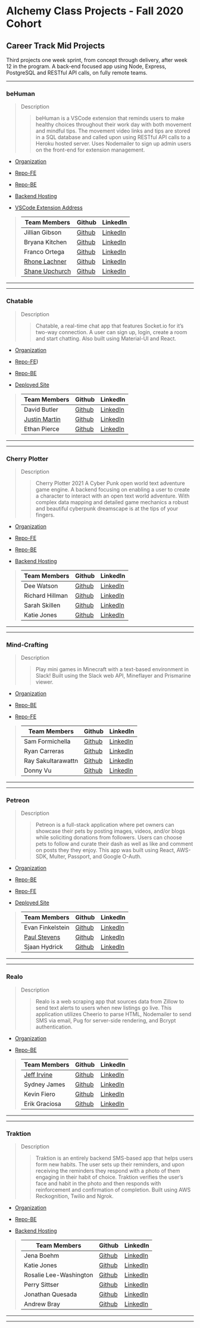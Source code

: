 # Alchemy Class Projects - Fall 2020 Cohort

## Career Track Mid Projects

Third projects one week sprint, from concept through delivery, after week 12 in the program.  A back-end focused app using Node, Express, PostgreSQL and RESTful API calls, on fully remote teams.
___
### beHuman

> Description 
>>beHuman is a VSCode extension that reminds users to make healthy choices throughout their work day with both movement and mindful tips. The movement video links and tips are stored in a SQL database and called upon using RESTful API calls to a Heroku hosted server.  Uses Nodemailer to sign up admin users on the front-end for extension management.

* [Organization](https://github.com/alchemy-be-human)

* [Repo-FE](https://github.com/alchemy-be-human/beHuman)

* [Repo-BE](https://github.com/alchemy-be-human/beHuman-server)

* [Backend Hosting](http://be-human-demo.herokuapp.com/)

* [VSCode Extension Address](https://marketplace.visualstudio.com/items?itemName=not-bot.be-human&ssr=false#overview)

>| Team Members  | Github  | LinkedIn  |
>|---|---|---|
>| Jillian Gibson |  [Github](https://github.com/jillianlg)  |  [LinkedIn](https://www.linkedin.com/in/jillianlgibson/)  |
>| Bryana Kitchen |  [Github](https://github.com/bryanakitchen)  |  [LinkedIn](https://www.linkedin.com/in/bryanakitchen/)  |
>| Franco Ortega |  [Github](https://github.com/franco-ortega)  |  [LinkedIn](https://www.linkedin.com/in/francoortega/)  |
>|  [Rhone Lachner](http://rhonelachner.com/) | [Github](https://github.com/RhoneLachner)   | [LinkedIn](https://www.linkedin.com/in/rhonelachner/)   |
>|  [Shane Upchurch](https://shane-upchurch.netlify.app/)| [Github](https://github.com/ShaneUP1)   | [LinkedIn](https://www.linkedin.com/in/shaneupchurch/)   |

___
___
### Chatable

> Description 
>>Chatable, a real-time chat app that features Socket.io for it’s two-way connection. A user can sign up, login, create a room and start chatting.  Also built using Material-UI and React.

* [Organization](https://github.com/Chatable-2021)

* [Repo-FE](https://github.com/Chatable-2021/chatable-client))

* [Repo-BE](https://github.com/Chatable-2021/chatable-server)

* [Deployed Site](https://adoring-wright-0eba98.netlify.app/)

>| Team Members  | Github  | LinkedIn  |
>|---|---|---|
>| David Butler |  [Github](https://github.com/davidabutler92)  |  [LinkedIn](https://www.linkedin.com/in/david-arron-butler/)  |
>| [Justin Martin](http://justinmartincodes.com/) |  [Github](https://github.com/JustinMartin7x)  |  [LinkedIn](https://www.linkedin.com/in/justin-martin7x/)  |
>| Ethan Pierce |  [Github](https://github.com/jumpybuns)  |  [LinkedIn](https://www.linkedin.com/in/ethanpiercepresents/)  |

___
___
### Cherry Plotter

> Description 
>>Cherry Plotter 2021 A Cyber Punk open world text adventure game engine. A backend focusing on enabling a user to create a character to interact with an open text world adventure. With complex data mapping and detailed game mechanics a robust and beautiful cyberpunk dreamscape is at the tips of your fingers.

* [Organization](https://github.com/DR-SK)

* [Repo-FE](https://github.com/DR-SK/cherry-plotter-react)

* [Repo-BE](https://github.com/DR-SK/cherry-plotter-2021)

* [Backend Hosting](https://cherry-plotter-2021.herokuapp.com/)

>| Team Members  | Github  | LinkedIn  |
>|---|---|---|
>| Dee Watson |  [Github](https://github.com/dl-watson)  |  [LinkedIn](https://www.linkedin.com/in/dl-watson/)  |
>| Richard Hillman |  [Github](https://github.com/Richard-Hillman)  |  [LinkedIn](https://www.linkedin.com/in/richard-hillman/)  |
>| Sarah Skillen |  [Github](https://github.com/sarah-svg)  |  [LinkedIn](https://www.linkedin.com/in/sarah-skillen-7339b61b8/)  |
>| Katie Jones |  [Github](https://github.com/katiejonesyo)  |  [LinkedIn](https://www.linkedin.com/in/katiejonesyo/)  |

___
___
### Mind-Crafting

> Description 
>>Play mini games in Minecraft with a text-based environment in Slack!  Built using the Slack web API, Mineflayer and Prismarine viewer.

* [Organization](https://github.com/Mind-Crafting)

* [Repo-BE](https://github.com/Mind-Crafting/mind-crafting)

* [Repo-FE](https://github.com/Mind-Crafting/mind-crafting-FE)

>| Team Members  | Github  | LinkedIn  |
>|---|---|---|
>| Sam Formichella |  [Github](https://github.com/sformichella)  |  [LinkedIn](https://www.linkedin.com/in/sam-formichella/)  |
>|  Ryan Carreras | [Github](https://github.com/ryanleviathan)   | [LinkedIn](https://www.linkedin.com/in/ryancarreras/)   |
>| Ray Sakultarawattn |  [Github](https://github.com/rsakultarawattn)  |  [LinkedIn](https://www.linkedin.com/in/raysakultarawattn/)  |
>| Donny Vu |  [Github](https://github.com/DonnyLVu)  |  [LinkedIn](https://www.linkedin.com/in/donnylvu/)  |

___
___
### Petreon

> Description 
>>Petreon is a full-stack application where pet owners can showcase their pets by posting images, videos, and/or blogs while soliciting donations from followers. Users can choose pets to follow and curate their dash as well as like and comment on posts they they enjoy.  This app was built using React, AWS-SDK, Multer, Passport, and Google O-Auth.

* [Organization](https://github.com/Alchemy-Petreon)

* [Repo-BE](https://github.com/Alchemy-Petreon/Petreon-Backend)

* [Repo-FE](https://github.com/Alchemy-Petreon/Petreon-Frontend)

* [Deployed Site](https://petreon.netlify.app/)

>| Team Members  | Github  | LinkedIn  |
>|---|---|---|
>| Evan Finkelstein |  [Github](https://github.com/Evan-Finkelstein)  |  [LinkedIn](https://www.linkedin.com/in/evan-finkelstein91/)  |
>| [Paul Stevens](https://paulstevens.dev/) |  [Github](https://github.com/Protopaco)  |  [LinkedIn](https://www.linkedin.com/in/paul-stevens-dev/)  |
>|  Sjaan Hydrick | [Github](https://github.com/SjaanHydrick)   | [LinkedIn](https://www.linkedin.com/in/sjaan-hydrick/)   |

___
___
### Realo

> Description 
>>Realo is a web scraping app that sources data from Zillow to send text alerts to users when new listings go live. This application utilizes Cheerio to parse HTML, Nodemailer to send SMS via email, Pug for server-side rendering, and Bcrypt authentication.

* [Organization](https://github.com/ET-Phone-Home-Alchemy)

* [Repo-BE](https://github.com/ET-Phone-Home-Alchemy/realo-app-backend)

>| Team Members  | Github  | LinkedIn  |
>|---|---|---|
>|  [Jeff Irvine](www.Jeffirvine.dev)| [Github](https://github.com/jeffIrvine)   | [LinkedIn](https://www.linkedin.com/in/irvinejeff/)   |
>| Sydney James |  [Github](https://github.com/scjam)  |  [LinkedIn](https://www.linkedin.com/in/sydjames/)  |
>| Kevin Fiero |  [Github](https://github.com/kevinfiero)  |  [LinkedIn](https://www.linkedin.com/in/kevinfiero/)  |
>| Erik Graciosa |  [Github](https://github.com/ErikGraciosa)  |  [LinkedIn](https://www.linkedin.com/in/erikgraciosa/)  |

___
___
### Traktion

> Description 
>>Traktion is an entirely backend SMS-based app that helps users form new habits. The user sets up their reminders, and upon receiving the reminders they respond with a photo of them engaging in their habit of choice. Traktion verifies the user’s face and habit in the photo and then responds with reinforcement and confirmation of completion.  Built using AWS Reckognition, Twilio and Ngrok.

* [Organization](https://github.com/Alchemy-Traction)

* [Repo-BE](https://github.com/Alchemy-Traction/traction)

* [Backend Hosting](https://better-please-traction.herokuapp.com/)

>| Team Members  | Github  | LinkedIn  |
>|---|---|---|
>| Jena Boehm | [Github](https://github.com/jena-boehm)   | [LinkedIn](https://www.linkedin.com/in/jenaboehm/)   |
>| Katie Jones |  [Github](https://github.com/katiejonesyo)  |  [LinkedIn](https://www.linkedin.com/in/katiejonesyo/)  |
>| Rosalie Lee-Washington |  [Github](https://github.com/rosalie337)  |  [LinkedIn](https://www.linkedin.com/in/rosalielee/)  |
>|  Perry Sittser | [Github](https://github.com/sittserp)   | [LinkedIn](https://www.linkedin.com/in/sittserp/)   |
>| Jonathan Quesada |  [Github](https://github.com/QuesadaJon)  |  [LinkedIn](https://www.linkedin.com/in/quesada-jonathan/)  |
>| Andrew Bray |  [Github](https://github.com/Andrew-Bray)  |  [LinkedIn](https://www.linkedin.com/in/andrew-michael-bray/)  |

___
___
